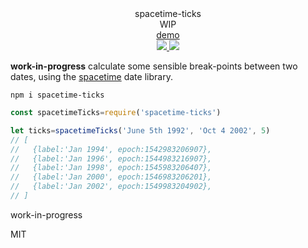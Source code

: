 <div align="center">
  <div>spacetime-ticks</div>
  <div>WIP</div>
  <div><a href="https://spencermounta.in/spacetime-ticks/">demo</a></div>
  <a href="https://npmjs.org/package/spacetime-ticks">
    <img src="https://img.shields.io/npm/v/spacetime-ticks.svg?style=flat-square" />
  </a>
  <a href="https://unpkg.com/spacetime-ticks">
    <img src="https://badge-size.herokuapp.com/spencermountain/spacetime-ticks/master/builds/spacetime-ticks.min.js" />
  </a>
</div>

**work-in-progress**
calculate some sensible break-points between two dates, using the [spacetime](https://github.com/spencermountain/spacetime) date library.

`npm i spacetime-ticks`

```js
const spacetimeTicks=require('spacetime-ticks')

let ticks=spacetimeTicks('June 5th 1992', 'Oct 4 2002', 5)
// [
//   {label:'Jan 1994', epoch:1542983206907},
//   {label:'Jan 1996', epoch:1544983216907},
//   {label:'Jan 1998', epoch:1545983206407},
//   {label:'Jan 2000', epoch:1546983206201},
//   {label:'Jan 2002', epoch:1549983204902},
// ]
```

work-in-progress

MIT
